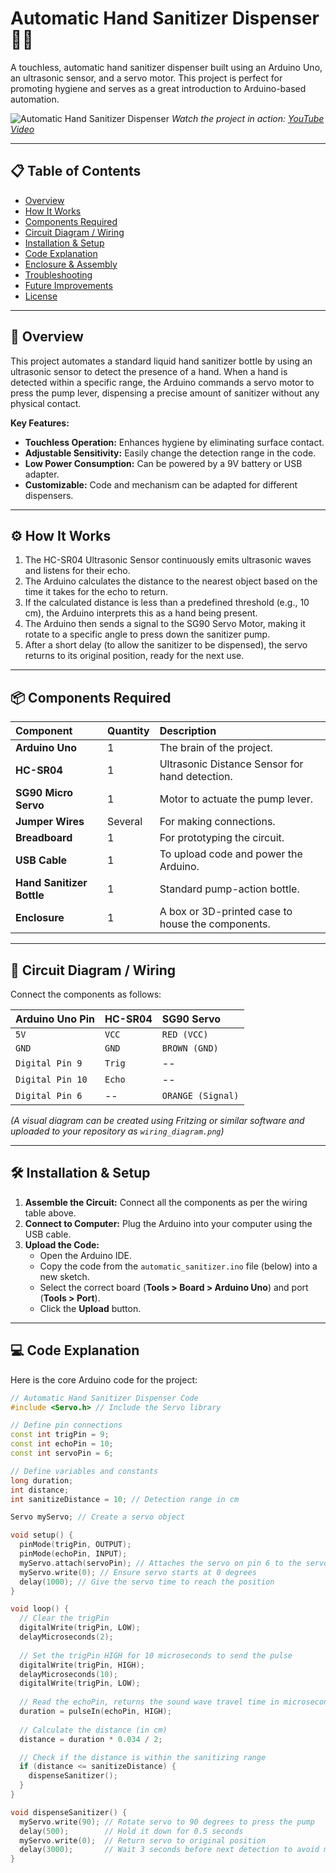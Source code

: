 # Automatic Hand Sanitizer Dispenser 🤖🧴

A touchless, automatic hand sanitizer dispenser built using an Arduino Uno, an ultrasonic sensor, and a servo motor. This project is perfect for promoting hygiene and serves as a great introduction to Arduino-based automation.

![Automatic Hand Sanitizer Dispenser](https://img.youtube.com/vi/Ax6P93r32KU/0.jpg)
*Watch the project in action: [YouTube Video](https://www.youtube.com/watch?v=Ax6P93r32KU)*

---

## 📋 Table of Contents

- [Overview](#overview)
- [How It Works](#how-it-works)
- [Components Required](#components-required)
- [Circuit Diagram / Wiring](#circuit-diagram--wiring)
- [Installation & Setup](#installation--setup)
- [Code Explanation](#code-explanation)
- [Enclosure & Assembly](#enclosure--assembly)
- [Troubleshooting](#troubleshooting)
- [Future Improvements](#future-improvements)
- [License](#license)

---

## 🧠 Overview

This project automates a standard liquid hand sanitizer bottle by using an ultrasonic sensor to detect the presence of a hand. When a hand is detected within a specific range, the Arduino commands a servo motor to press the pump lever, dispensing a precise amount of sanitizer without any physical contact.

**Key Features:**
- **Touchless Operation:** Enhances hygiene by eliminating surface contact.
- **Adjustable Sensitivity:** Easily change the detection range in the code.
- **Low Power Consumption:** Can be powered by a 9V battery or USB adapter.
- **Customizable:** Code and mechanism can be adapted for different dispensers.

---

## ⚙️ How It Works

1.  The HC-SR04 Ultrasonic Sensor continuously emits ultrasonic waves and listens for their echo.
2.  The Arduino calculates the distance to the nearest object based on the time it takes for the echo to return.
3.  If the calculated distance is less than a predefined threshold (e.g., 10 cm), the Arduino interprets this as a hand being present.
4.  The Arduino then sends a signal to the SG90 Servo Motor, making it rotate to a specific angle to press down the sanitizer pump.
5.  After a short delay (to allow the sanitizer to be dispensed), the servo returns to its original position, ready for the next use.

---

## 📦 Components Required

| Component | Quantity | Description |
| :--- | :--- | :--- |
| **Arduino Uno** | 1 | The brain of the project. |
| **HC-SR04** | 1 | Ultrasonic Distance Sensor for hand detection. |
| **SG90 Micro Servo** | 1 | Motor to actuate the pump lever. |
| **Jumper Wires** | Several | For making connections. |
| **Breadboard** | 1 | For prototyping the circuit. |
| **USB Cable** | 1 | To upload code and power the Arduino. |
| **Hand Sanitizer Bottle** | 1 | Standard pump-action bottle. |
| **Enclosure** | 1 | A box or 3D-printed case to house the components. |

---

## 🔌 Circuit Diagram / Wiring

Connect the components as follows:

| Arduino Uno Pin | HC-SR04 | SG90 Servo |
| :--- | :--- | :--- |
| `5V` | `VCC` | `RED (VCC)` |
| `GND` | `GND` | `BROWN (GND)` |
| `Digital Pin 9` | `Trig` | -- |
| `Digital Pin 10` | `Echo` | -- |
| `Digital Pin 6` | -- | `ORANGE (Signal)` |

*(A visual diagram can be created using Fritzing or similar software and uploaded to your repository as `wiring_diagram.png`)*

---

## 🛠️ Installation & Setup

1.  **Assemble the Circuit:** Connect all the components as per the wiring table above.
2.  **Connect to Computer:** Plug the Arduino into your computer using the USB cable.
3.  **Upload the Code:**
    - Open the Arduino IDE.
    - Copy the code from the `automatic_sanitizer.ino` file (below) into a new sketch.
    - Select the correct board (**Tools > Board > Arduino Uno**) and port (**Tools > Port**).
    - Click the **Upload** button.

---

## 💻 Code Explanation

Here is the core Arduino code for the project:

```cpp
// Automatic Hand Sanitizer Dispenser Code
#include <Servo.h> // Include the Servo library

// Define pin connections
const int trigPin = 9;
const int echoPin = 10;
const int servoPin = 6;

// Define variables and constants
long duration;
int distance;
int sanitizeDistance = 10; // Detection range in cm

Servo myServo; // Create a servo object

void setup() {
  pinMode(trigPin, OUTPUT);
  pinMode(echoPin, INPUT);
  myServo.attach(servoPin); // Attaches the servo on pin 6 to the servo object
  myServo.write(0); // Ensure servo starts at 0 degrees
  delay(1000); // Give the servo time to reach the position
}

void loop() {
  // Clear the trigPin
  digitalWrite(trigPin, LOW);
  delayMicroseconds(2);
  
  // Set the trigPin HIGH for 10 microseconds to send the pulse
  digitalWrite(trigPin, HIGH);
  delayMicroseconds(10);
  digitalWrite(trigPin, LOW);
  
  // Read the echoPin, returns the sound wave travel time in microseconds
  duration = pulseIn(echoPin, HIGH);
  
  // Calculate the distance (in cm)
  distance = duration * 0.034 / 2;

  // Check if the distance is within the sanitizing range
  if (distance <= sanitizeDistance) {
    dispenseSanitizer();
  }
}

void dispenseSanitizer() {
  myServo.write(90); // Rotate servo to 90 degrees to press the pump
  delay(500);        // Hold it down for 0.5 seconds
  myServo.write(0);  // Return servo to original position
  delay(3000);       // Wait 3 seconds before next detection to avoid multiple triggers
}
